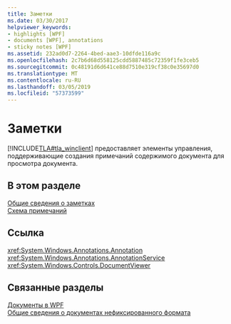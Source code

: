 ```yaml
---
title: Заметки
ms.date: 03/30/2017
helpviewer_keywords:
- highlights [WPF]
- documents [WPF], annotations
- sticky notes [WPF]
ms.assetid: 232ad0d7-2264-4bed-aae3-10dfde116a9c
ms.openlocfilehash: 2c7b6d68d558125cdd5887485c72359f1fe3ceb5
ms.sourcegitcommit: 0c48191d6d641ce88d7510e319cf38c0e35697d0
ms.translationtype: MT
ms.contentlocale: ru-RU
ms.lasthandoff: 03/05/2019
ms.locfileid: "57373599"
---
```

# <a name="annotations"></a>Заметки
[!INCLUDE[TLA#tla_winclient](../../../../includes/tlasharptla-winclient-md.md)] предоставляет элементы управления, поддерживающие создания примечаний содержимого документа для просмотра документа.  
  
## <a name="in-this-section"></a>В этом разделе  
 [Общие сведения о заметках](annotations-overview.md)  
  [Схема примечаний](annotations-schema.md)  
  
## <a name="reference"></a>Ссылка  
 <xref:System.Windows.Annotations.Annotation>  
  <xref:System.Windows.Annotations.AnnotationService>  
  <xref:System.Windows.Controls.DocumentViewer>  
  
## <a name="related-sections"></a>Связанные разделы  
 [Документы в WPF](documents-in-wpf.md)  
  [Общие сведения о документах нефиксированного формата](flow-document-overview.md)
